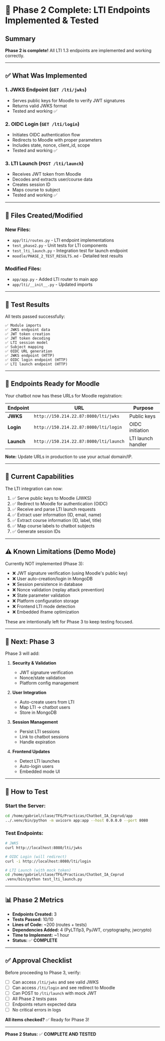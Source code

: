 # 🎉 Phase 2 Complete: LTI Endpoints Implemented & Tested

## Summary

**Phase 2 is complete!** All LTI 1.3 endpoints are implemented and working correctly.

---

## ✅ What Was Implemented

### 1. **JWKS Endpoint** (`GET /lti/jwks`)
- Serves public keys for Moodle to verify JWT signatures
- Returns valid JWKS format
- Tested and working ✅

### 2. **OIDC Login** (`GET /lti/login`)
- Initiates OIDC authentication flow
- Redirects to Moodle with proper parameters
- Includes state, nonce, client_id, scope
- Tested and working ✅

### 3. **LTI Launch** (`POST /lti/launch`)
- Receives JWT token from Moodle
- Decodes and extracts user/course data
- Creates session ID
- Maps course to subject
- Tested and working ✅

---

## 📁 Files Created/Modified

### New Files:
- `app/lti/routes.py` - LTI endpoint implementations
- `test_phase2.py` - Unit tests for LTI components
- `test_lti_launch.py` - Integration test for launch endpoint
- `moodle/PHASE_2_TEST_RESULTS.md` - Detailed test results

### Modified Files:
- `app/app.py` - Added LTI router to main app
- `app/lti/__init__.py` - Updated imports

---

## 🧪 Test Results

All tests passed successfully:

```
✅ Module imports
✅ JWKS endpoint data
✅ JWT token creation
✅ JWT token decoding  
✅ LTI session model
✅ Subject mapping
✅ OIDC URL generation
✅ JWKS endpoint (HTTP)
✅ OIDC login endpoint (HTTP)
✅ LTI launch endpoint (HTTP)
```

---

## 🔗 Endpoints Ready for Moodle

Your chatbot now has these URLs for Moodle registration:

| Endpoint | URL | Purpose |
|----------|-----|---------|
| **JWKS** | `http://150.214.22.87:8080/lti/jwks` | Public keys |
| **Login** | `http://150.214.22.87:8080/lti/login` | OIDC initiation |
| **Launch** | `http://150.214.22.87:8080/lti/launch` | LTI launch handler |

**Note:** Update URLs in production to use your actual domain/IP.

---

## 🎯 Current Capabilities

The LTI integration can now:

1. ✅ Serve public keys to Moodle (JWKS)
2. ✅ Redirect to Moodle for authentication (OIDC)
3. ✅ Receive and parse LTI launch requests
4. ✅ Extract user information (ID, email, name)
5. ✅ Extract course information (ID, label, title)
6. ✅ Map course labels to chatbot subjects
7. ✅ Generate session IDs

---

## ⚠️ Known Limitations (Demo Mode)

Currently NOT implemented (Phase 3):

- ❌ JWT signature verification (using Moodle's public key)
- ❌ User auto-creation/login in MongoDB
- ❌ Session persistence in database
- ❌ Nonce validation (replay attack prevention)
- ❌ State parameter validation
- ❌ Platform configuration storage
- ❌ Frontend LTI mode detection
- ❌ Embedded iframe optimization

These are intentionally left for Phase 3 to keep testing focused.

---

## 🚀 Next: Phase 3

Phase 3 will add:

1. **Security & Validation**
   - JWT signature verification
   - Nonce/state validation
   - Platform config management

2. **User Integration**
   - Auto-create users from LTI
   - Map LTI → chatbot users
   - Store in MongoDB

3. **Session Management**
   - Persist LTI sessions
   - Link to chatbot sessions
   - Handle expiration

4. **Frontend Updates**
   - Detect LTI launches
   - Auto-login users
   - Embedded mode UI

---

## 🧪 How to Test

### Start the Server:
```bash
cd /home/gabriel/clase/TFG/Practicas/Chatbot_IA_Ceprud/app
../.venv/bin/python -m uvicorn app:app --host 0.0.0.0 --port 8080
```

### Test Endpoints:
```bash
# JWKS
curl http://localhost:8080/lti/jwks

# OIDC Login (will redirect)
curl -i http://localhost:8080/lti/login

# LTI Launch (with mock token)
cd /home/gabriel/clase/TFG/Practicas/Chatbot_IA_Ceprud
.venv/bin/python test_lti_launch.py
```

---

## 📊 Phase 2 Metrics

- **Endpoints Created:** 3
- **Tests Passed:** 10/10
- **Lines of Code:** ~200 (routes + tests)
- **Dependencies Added:** 4 (PyLTI1p3, PyJWT, cryptography, jwcrypto)
- **Time to Implement:** ~1 hour
- **Status:** ✅ **COMPLETE**

---

## ✅ Approval Checklist

Before proceeding to Phase 3, verify:

- [ ] Can access `/lti/jwks` and see valid JWKS
- [ ] Can access `/lti/login` and see redirect to Moodle
- [ ] Can POST to `/lti/launch` with mock JWT
- [ ] All Phase 2 tests pass
- [ ] Endpoints return expected data
- [ ] No critical errors in logs

**All items checked?** ✅ Ready for Phase 3!

---

**Phase 2 Status:** ✅ **COMPLETE AND TESTED**
